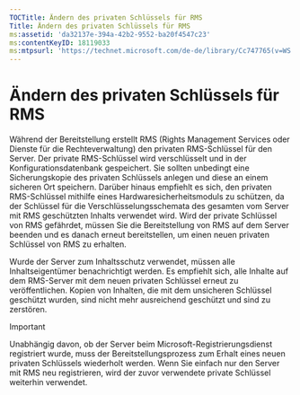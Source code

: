 ```yaml
---
TOCTitle: Ändern des privaten Schlüssels für RMS
Title: Ändern des privaten Schlüssels für RMS
ms:assetid: 'da32137e-394a-42b2-9552-ba20f4547c23'
ms:contentKeyID: 18119033
ms:mtpsurl: 'https://technet.microsoft.com/de-de/library/Cc747765(v=WS.10)'
---
```


Ändern des privaten Schlüssels für RMS
======================================

Während der Bereitstellung erstellt RMS (Rights Management Services oder Dienste für die Rechteverwaltung) den privaten RMS-Schlüssel für den Server. Der private RMS-Schlüssel wird verschlüsselt und in der Konfigurationsdatenbank gespeichert. Sie sollten unbedingt eine Sicherungskopie des privaten Schlüssels anlegen und diese an einem sicheren Ort speichern. Darüber hinaus empfiehlt es sich, den privaten RMS-Schlüssel mithilfe eines Hardwaresicherheitsmoduls zu schützen, da der Schlüssel für die Verschlüsselungsschemata des gesamten vom Server mit RMS geschützten Inhalts verwendet wird. Wird der private Schlüssel von RMS gefährdet, müssen Sie die Bereitstellung von RMS auf dem Server beenden und es danach erneut bereitstellen, um einen neuen privaten Schlüssel von RMS zu erhalten.

Wurde der Server zum Inhaltsschutz verwendet, müssen alle Inhaltseigentümer benachrichtigt werden. Es empfiehlt sich, alle Inhalte auf dem RMS-Server mit dem neuen privaten Schlüssel erneut zu veröffentlichen. Kopien von Inhalten, die mit dem unsicheren Schlüssel geschützt wurden, sind nicht mehr ausreichend geschützt und sind zu zerstören.

> [!IMPORTANT]
> Unabhängig davon, ob der Server beim Microsoft-Registrierungsdienst registriert wurde, muss der Bereitstellungsprozess zum Erhalt eines neuen privaten Schlüssels wiederholt werden. Wenn Sie einfach nur den Server mit RMS neu registrieren, wird der zuvor verwendete private Schlüssel weiterhin verwendet. 